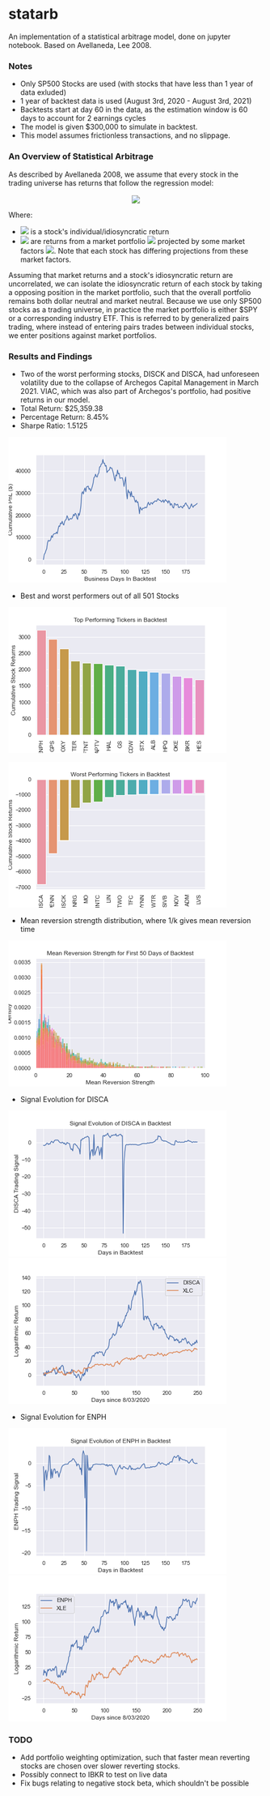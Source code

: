 # statarb 
An implementation of a statistical arbitrage model, done on jupyter notebook. Based on Avellaneda, Lee 2008. 

### Notes
- Only SP500 Stocks are used (with stocks that have less than 1 year of data exluded)
- 1 year of backtest data is used (August 3rd, 2020 - August 3rd, 2021)
- Backtests start at day 60 in the data, as the estimation window is 60 days to account for 2 earnings cycles
- The model is given $300,000 to simulate in backtest. 
- This model assumes frictionless transactions, and no slippage. 


### An Overview of Statistical Arbitrage

As described by Avellaneda 2008, we assume that every stock in the trading universe has returns that follow the regression model:
<p align="center">
    <img src="https://latex.codecogs.com/png.image?\inline&space;\large&space;\dpi{120}R_i&space;=&space;\beta_iF&space;&plus;&space;\widetilde{R}_i&space;" align="center">
</p>

Where:

- <img src="https://latex.codecogs.com/png.image?\inline&space;\large&space;\dpi{120}\widetilde{R}_i&space;"> is a stock's individual/idiosyncratic return 
- <img src="https://latex.codecogs.com/png.image?\inline&space;\large&space;\dpi{120}\beta_iF"> are returns from a market portfolio <img src="https://latex.codecogs.com/png.image?\inline&space;\large&space;\dpi{120}F"> projected by some market factors  <img src="https://latex.codecogs.com/png.image?\inline&space;\large&space;\dpi{120}\beta_i">. Note that each stock has differing projections from these market factors. 

Assuming that market returns and a stock's idiosyncratic return are uncorrelated, we can isolate the idiosyncratic return of each stock by taking a opposing position 
in the market portfolio, such that the overall portfolio remains both dollar neutral and market neutral. Because we use only SP500 stocks as a trading universe, in practice the market portfolio is either $SPY or a corresponding industry ETF. This is referred to by generalized pairs trading, where instead of entering pairs trades between individual stocks, we enter positions against market portfolios. 

### Results and Findings 
- Two of the worst performing stocks, DISCK and DISCA, had unforeseen volatility due to the collapse of Archegos Capital Management in March 2021. VIAC, which was also part of Archegos's portfolio, had positive returns in our model. 
- Total Return: $25,359.38
- Percentage Return: 8.45%
- Sharpe Ratio: 1.5125

![PnL](cumulativepnl.png)

- Best and worst performers out of all 501 Stocks

![best](topperformers.png)

![worst](worstperformers.png)

- Mean reversion strength distribution, where 1/k gives mean reversion time

![kappadist](kappadistribution.png)

- Signal Evolution for DISCA

![DISCAsig](DISCAsignal.png)
![DISCAgraph](DISCAgraph.png)

- Signal Evolution for ENPH

![ENPHsig](ENPHsignal.png)
![ENPHgraph](ENPHgraph.png)

### TODO
- Add portfolio weighting optimization, such that faster mean reverting stocks are chosen over slower reverting stocks. 
- Possibly connect to IBKR to test on live data
- Fix bugs relating to negative stock beta, which shouldn't be possible
















 


